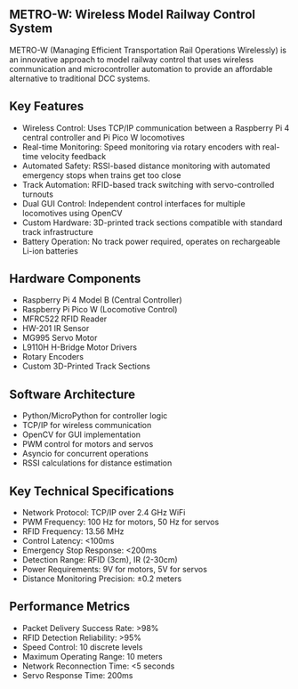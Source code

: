 ## METRO-W: Wireless Model Railway Control System
METRO-W (Managing Efficient Transportation Rail Operations Wirelessly) is an innovative approach to model railway control that uses wireless communication and microcontroller automation to provide an affordable alternative to traditional DCC systems.

## Key Features
- Wireless Control: Uses TCP/IP communication between a Raspberry Pi 4 central controller and Pi Pico W locomotives
- Real-time Monitoring: Speed monitoring via rotary encoders with real-time velocity feedback
- Automated Safety: RSSI-based distance monitoring with automated emergency stops when trains get too close
- Track Automation: RFID-based track switching with servo-controlled turnouts
- Dual GUI Control: Independent control interfaces for multiple locomotives using OpenCV
- Custom Hardware: 3D-printed track sections compatible with standard track infrastructure
- Battery Operation: No track power required, operates on rechargeable Li-ion batteries

## Hardware Components
- Raspberry Pi 4 Model B (Central Controller)
- Raspberry Pi Pico W (Locomotive Control)
- MFRC522 RFID Reader
- HW-201 IR Sensor
- MG995 Servo Motor
- L9110H H-Bridge Motor Drivers
- Rotary Encoders
- Custom 3D-Printed Track Sections

## Software Architecture
- Python/MicroPython for controller logic
- TCP/IP for wireless communication
- OpenCV for GUI implementation
- PWM control for motors and servos
- Asyncio for concurrent operations
- RSSI calculations for distance estimation

## Key Technical Specifications
- Network Protocol: TCP/IP over 2.4 GHz WiFi
- PWM Frequency: 100 Hz for motors, 50 Hz for servos
- RFID Frequency: 13.56 MHz
- Control Latency: <100ms
- Emergency Stop Response: <200ms
- Detection Range: RFID (3cm), IR (2-30cm)
- Power Requirements: 9V for motors, 5V for servos
- Distance Monitoring Precision: ±0.2 meters

## Performance Metrics
- Packet Delivery Success Rate: >98%
- RFID Detection Reliability: >95%
- Speed Control: 10 discrete levels
- Maximum Operating Range: 10 meters
- Network Reconnection Time: <5 seconds
- Servo Response Time: 200ms
